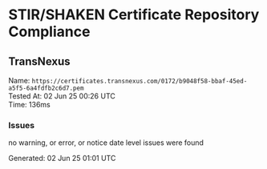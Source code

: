 # STIR/SHAKEN Certificate Repository Compliance

## TransNexus

Name: `https://certificates.transnexus.com/0172/b9048f58-bbaf-45ed-a5f5-6a4fdfb2c6d7.pem`\
Tested At: 02 Jun 25 00:26 UTC\
Time: 136ms

### Issues

no warning, or error, or notice date level issues were found

Generated: 02 Jun 25 01:01 UTC